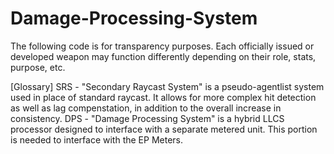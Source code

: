 # Damage-Processing-System
The following code is for transparency purposes. Each officially issued or developed weapon may function differently depending on their role, stats, purpose, etc.

[Glossary]
SRS - "Secondary Raycast System" is a pseudo-agentlist system used in place of standard raycast. It allows for more complex hit detection as well as lag compenstation, in addition to the overall increase in consistency.
DPS - "Damage Processing System" is a hybrid LLCS processor designed to interface with a separate metered unit. This portion is needed to interface with the EP Meters.
